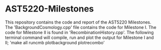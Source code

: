 # AST5220-Milestones
This repository contains the code and report of the AST5220 Milestones. 
The 'BackgroundCosmology.cpp' file contains the code for Milestone I.
The code for Milestone II is found in 'RecombinationHistory.cpp'.
The following terminal command will compile, run and plot the output for Milestone I and II;
'make all runcmb plotbackground plotrecombo'
 
